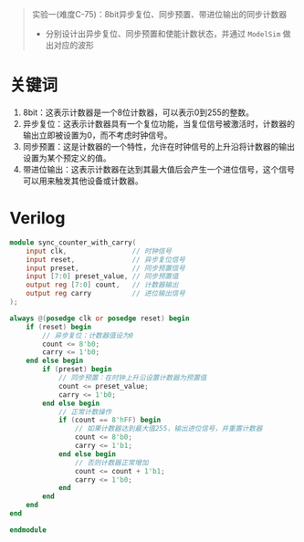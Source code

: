 > 实验一(难度C-75)：8bit异步复位、同步预置、带进位输出的同步计数器
> - 分别设计出异步复位、同步预置和使能计数状态，并通过 `ModelSim` 做出对应的波形

# 关键词

1. 8bit：这表示计数器是一个8位计数器，可以表示0到255的整数。
2. 异步复位：这表示计数器具有一个复位功能，当复位信号被激活时，计数器的输出立即被设置为0，而不考虑时钟信号。
3. 同步预置：这是计数器的一个特性，允许在时钟信号的上升沿将计数器的输出设置为某个预定义的值。
4. 带进位输出：这表示计数器在达到其最大值后会产生一个进位信号，这个信号可以用来触发其他设备或计数器。

# Verilog

```verilog
module sync_counter_with_carry(
    input clk,                // 时钟信号
    input reset,              // 异步复位信号
    input preset,             // 同步预置信号
    input [7:0] preset_value, // 同步预置值
    output reg [7:0] count,   // 计数器输出
    output reg carry          // 进位输出信号
);

always @(posedge clk or posedge reset) begin
    if (reset) begin
        // 异步复位：计数器值设为0
        count <= 8'b0;
        carry <= 1'b0;
    end else begin
        if (preset) begin
            // 同步预置：在时钟上升沿设置计数器为预置值
            count <= preset_value;
            carry <= 1'b0;
        end else begin
            // 正常计数操作
            if (count == 8'hFF) begin
                // 如果计数器达到最大值255，输出进位信号，并重置计数器
                count <= 8'b0;
                carry <= 1'b1;
            end else begin
                // 否则计数器正常增加
                count <= count + 1'b1;
                carry <= 1'b0;
            end
        end
    end
end

endmodule
```